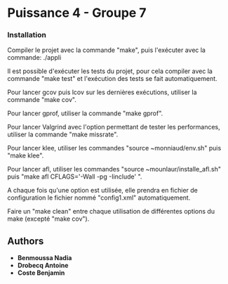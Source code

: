 # Puissance 4 - Groupe 7

### Installation

Compiler le projet avec la commande "make", puis l'exécuter avec la commande:
./appli <fichier de configuration>

Il est possible d'exécuter les tests du projet, pour cela compiler avec la commande "make test" et l'exécution des tests se fait automatiquement.

Pour lancer gcov puis lcov sur les dernières exécutions, utiliser la commande "make cov".

Pour lancer gprof, utiliser la commande "make gprof".

Pour  lancer Valgrind avec l'option permettant de tester les performances, utiliser la commande "make missrate".

Pour lancer klee, utiliser les commandes "source ~monniaud/env.sh" puis "make klee".

Pour lancer afl, utiliser les commandes "source ~mounlaur/installe_afl.sh" puis "make afl CFLAGS='-Wall -pg -Iinclude' ".

A chaque fois qu'une option est utilisée, elle prendra en fichier de configuration le fichier nommé "config1.xml" automatiquement.

Faire un "make clean" entre chaque utilisation de différentes options du make (excepté "make cov").

## Authors

* **Benmoussa Nadia** 
* **Drobecq Antoine** 
* **Coste Benjamin** 
